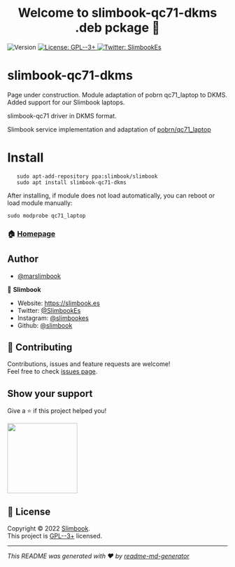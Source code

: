 <h1 align="center">Welcome to slimbook-qc71-dkms .deb pckage 👋</h1>
<p>
  <img alt="Version" src="https://img.shields.io/badge/version-0.2-blue.svg?cacheSeconds=2592000" />
  <a href="https://www.gnu.org/licenses/gpl-3.0.html" target="_blank">
    <img alt="License: GPL--3+" src="https://img.shields.io/badge/License-GPL--3+-yellow.svg" />
  </a>
  <a href="https://twitter.com/Slimbook" target="_blank">
    <img alt="Twitter: SlimbookEs" src="https://img.shields.io/twitter/follow/Slimbook.svg?style=social" />
  </a>
</p>


# slimbook-qc71-dkms

Page under construction.
Module adaptation of pobrn qc71_laptop to DKMS.
Added support for our Slimbook laptops.

slimbook-qc71 driver in DKMS format.

Slimbook service implementation and adaptation of [pobrn/qc71_laptop](https://github.com/pobrn/qc71_laptop)

# Install
```shell
   sudo apt-add-repository ppa:slimbook/slimbook
   sudo apt install slimbook-qc71-dkms
```
After installing, if module does not load automatically, you can reboot or load module manually:
```
sudo modprobe qc71_laptop
```



### 🏠 [Homepage](https://github.com/slimbook/slimbookrgbkeyboard)

## Author

- [@marslimbook](https://www.github.com/marslimbook)

👤 **Slimbook**

* Website: https://slimbook.es
* Twitter: [@SlimbookEs](https://twitter.com/SlimbookEs)
* Instagram: [@slimbookes](https://www.instagram.com/slimbookes/)
* Github: [@slimbook](https://github.com/slimbook)

## 🤝 Contributing

Contributions, issues and feature requests are welcome!<br />Feel free to check [issues page](https://github.com/Slimbook-Team/slimbook-qc71-dkms/issues). 

## Show your support

Give a ⭐️ if this project helped you!

<a href="https://www.patreon.com/slimbook">
  <img src="https://c5.patreon.com/external/logo/become_a_patron_button@2x.png" width="160">
</a>

## 📝 License

Copyright © 2022 [Slimbook](https://github.com/slimbook).<br />
This project is [GPL--3+](https://www.gnu.org/licenses/gpl-3.0.html) licensed.

***
_This README was generated with ❤️ by [readme-md-generator](https://github.com/kefranabg/readme-md-generator)_
